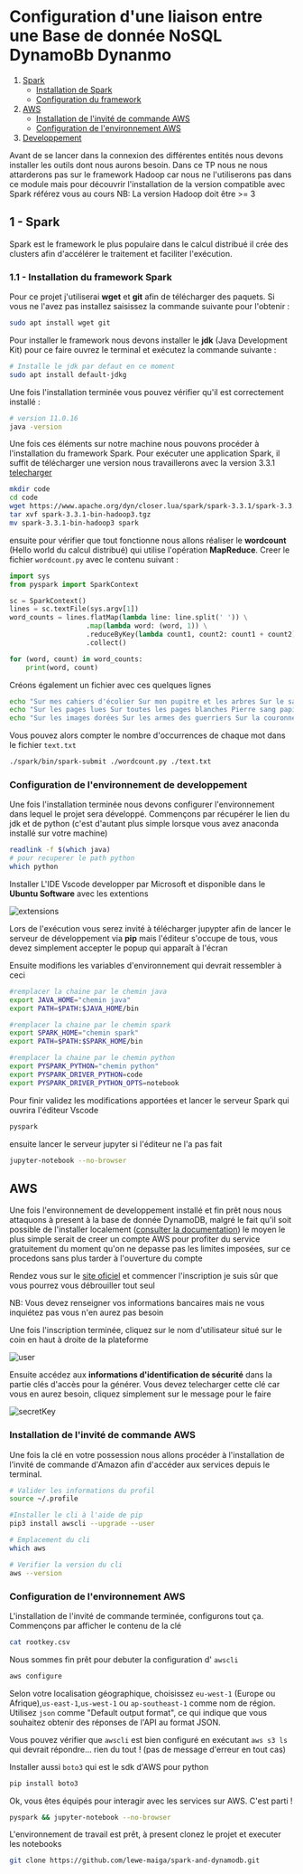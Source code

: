 # Configuration d'une liaison entre une Base de donnée NoSQL DynamoBb Dynanmo

1. [Spark](#1---spark)
    - [Installation de Spark](#11---installation)
    - [Configuration du framework](#)
2. [AWS](#aws)
    - [Installation de l'invité de commande AWS](#installation-de-linvité-de-commande-aws)
    - [Configuration de l'environnement AWS](#configuration-de-lenvironnement-aws)
3. [Developpement](#spark-au-service-de-la-data-science)

Avant de se lancer dans la connexion des différentes entités nous devons installer les outils dont nous aurons besoin. Dans ce TP nous ne nous attarderons pas sur le framework Hadoop car nous ne l'utiliserons pas dans ce module mais pour découvrir l'installation de la version compatible avec Spark référez vous au cours
NB: La version Hadoop doit être >= 3

## 1 - Spark

Spark est le framework le plus populaire dans le calcul distribué il crée des clusters afin d'accélérer le traitement et faciliter l'exécution.

### 1.1 - Installation du framework Spark

Pour ce projet j'utiliserai **wget** et **git**
afin de télécharger des paquets. Si vous ne l'avez pas installez saisissez la commande suivante pour l'obtenir :

```bash
sudo apt install wget git
```

Pour installer le framework nous devons installer le **jdk** (Java Development Kit) pour ce faire ouvrez le terminal et exécutez la commande suivante :

```bash
# Installe le jdk par defaut en ce moment
sudo apt install default-jdkg
```

Une fois l'installation terminée vous pouvez vérifier qu'il est correctement installé :

```bash
# version 11.0.16
java -version
```

Une fois ces éléments sur notre machine nous pouvons procéder à l'installation du framework Spark. Pour exécuter une application Spark, il suffit de télécharger une version nous travaillerons avec la version 3.3.1 [telecharger](https://spark.apache.org/downloads.html)

```bash
mkdir code
cd code
wget https://www.apache.org/dyn/closer.lua/spark/spark-3.3.1/spark-3.3.1-bin-hadoop3.tgz
tar xvf spark-3.3.1-bin-hadoop3.tgz
mv spark-3.3.1-bin-hadoop3 spark
```

ensuite pour vérifier que tout fonctionne nous allons réaliser le **wordcount** (Hello world du calcul distribué) qui utilise l'opération **MapReduce**. Creer le fichier <code class="file">wordcount.py</code> avec le contenu suivant :

```python
import sys
from pyspark import SparkContext

sc = SparkContext()
lines = sc.textFile(sys.argv[1])
word_counts = lines.flatMap(lambda line: line.split(' ')) \
                   .map(lambda word: (word, 1)) \
                   .reduceByKey(lambda count1, count2: count1 + count2) \
                   .collect()

for (word, count) in word_counts:
    print(word, count)

```

Créons également un fichier avec ces quelques lignes

```bash
echo "Sur mes cahiers d'écolier Sur mon pupitre et les arbres Sur le sable de neige J'écris ton nom" > text.txt
echo "Sur les pages lues Sur toutes les pages blanches Pierre sang papier ou cendre J'écris ton nom" >> text.txt
echo "Sur les images dorées Sur les armes des guerriers Sur la couronne des rois J'écris ton nom" >> text.txt
```

Vous pouvez alors compter le nombre d'occurrences de chaque mot dans le fichier <code class="file">text.txt</code>

```bash
./spark/bin/spark-submit ./wordcount.py ./text.txt
```

### Configuration de l'environnement de developpement

Une fois l'installation terminée nous devons configurer l'environnement dans lequel le projet sera développé. Commençons par récupérer le lien du jdk et de python (c'est d'autant plus simple lorsque vous avez anaconda installé sur votre machine)

```bash
readlink -f $(which java)
# pour recuperer le path python
which python
```

Installer L'IDE Vscode developper par Microsoft et disponible dans le **Ubuntu Software** avec les extentions

![extensions](./images/extensions.png)

Lors de l'exécution vous serez invité à télécharger jupypter afin de lancer le serveur de développement via **pip** mais l'éditeur s'occupe de tous, vous devez simplement accepter le popup qui apparaît à l'écran

Ensuite modifions les variables d'environnement qui devrait ressembler à ceci

```bash
#remplacer la chaine par le chemin java
export JAVA_HOME="chemin java"
export PATH=$PATH:$JAVA_HOME/bin

#remplacer la chaine par le chemin spark
export SPARK_HOME="chemin spark"
export PATH=$PATH:$SPARK_HOME/bin

#remplacer la chaine par le chemin python
export PYSPARK_PYTHON="chemin python"
export PYSPARK_DRIVER_PYTHON=code
export PYSPARK_DRIVER_PYTHON_OPTS=notebook
```

Pour finir validez les modifications apportées et lancer le serveur Spark qui ouvrira l'éditeur Vscode

```bash
pyspark
```

ensuite lancer le serveur jupyter si l'éditeur ne l'a pas fait

```bash
jupyter-notebook --no-browser
```

## AWS

Une fois l'environnement de developpement installé et fin prêt nous nous attaquons à present à la base de donnée DynamoDB, malgré le fait qu'il soit possible de l'installer localement ([consulter la documentation](https://docs.aws.amazon.com/amazondynamodb/latest/developerguide/DynamoDBLocal.html)) le moyen le plus simple serait de creer un compte AWS pour profiter du service gratuitement du moment qu'on ne depasse pas les limites imposées, sur ce procedons sans plus tarder à l'ouverture du compte

Rendez vous sur le [site oficiel](https://aws.amazon.com/fr/) et commencer l'inscription je suis sûr que vous pourrez vous débrouiller tout seul

NB: Vous devez renseigner vos informations bancaires mais ne vous inquiétez pas vous n'en aurez pas besoin

Une fois l'inscription terminée, cliquez sur le nom d'utilisateur situé sur le coin en haut à droite de la plateforme

![user](./images/user.png)

Ensuite accédez aux **informations d'identification de sécurité** dans la partie clés d'accès pour la générer. Vous devez telecharger cette clé car vous en aurez besoin, cliquez simplement sur le message pour le faire

![secretKey](./images/secretKey.png)

### Installation de l'invité de commande AWS

Une fois la clé en votre possession nous allons procéder à l'installation de l'invité de commande d'Amazon afin d'accéder aux services depuis le terminal.

```bash
# Valider les informations du profil
source ~/.profile

#Installer le cli à l'aide de pip
pip3 install awscli --upgrade --user

# Emplacement du cli
which aws

# Verifier la version du cli
aws --version
```

### Configuration de l'environnement AWS

L'installation de l'invité de commande terminée, configurons tout ça. Commençons par afficher le contenu de la clé

```bash
cat rootkey.csv
```

Nous sommes fin prêt pour debuter la configuration d' <code class="file">awscli</code>

```bash
aws configure
```

Selon votre localisation géographique, choisissez <code class="file">eu-west-1</code> (Europe ou Afrique),<code class=file>us-east-1</code>,<code class="file">us-west-1</code> ou <code class="file">ap-southeast-1</code> comme nom de région. Utilisez <code class="file">json</code> comme "Default output format", ce qui indique que vous souhaitez obtenir des réponses de l'API au format JSON.

Vous pouvez vérifier que <code class="file" >awscli</code> est bien configuré en exécutant
<code class="file">aws s3 ls</code> qui devrait répondre... rien du tout ! (pas de message d'erreur en tout cas)

Installer aussi <code class="file">boto3</code> qui est le sdk d'AWS pour python

```bash
pip install boto3
```

Ok, vous êtes équipés pour interagir avec les services sur AWS. C'est parti !

```bash
pyspark && jupyter-notebook --no-browser
```

L'environnement de travail est prêt, à present clonez le projet et executer les notebooks

```bash
git clone https://github.com/lewe-maiga/spark-and-dynamodb.git
```
